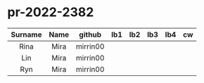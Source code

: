 # pr-2022-2382

| Surname | Name | github | lb1 | lb2 | lb3 | lb4 | cw |
|:-------:|:----:|:------:|:---:|:---:|:---:|:---:|:--:|
| Rina    | Mira | mirrin00 |  |  |  |  |  |
| Lin     | Mira | mirrin00 |  |  |  |  |  |
| Ryn     | Mira | mirrin00 |  |  |  |  |  |
